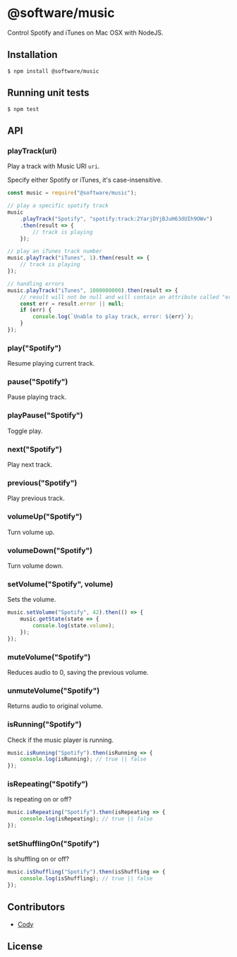 # @software/music

Control Spotify and iTunes on Mac OSX with NodeJS.

## Installation

```
$ npm install @software/music
```

## Running unit tests

```
$ npm test
```

## API

### playTrack(uri)

Play a track with Music URI `uri`.

Specify either Spotify or iTunes, it's case-insensitive.

```javascript
const music = require("@software/music");

// play a specific spotify track
music
    .playTrack("Spotify", "spotify:track:2YarjDYjBJuH63dUIh9OWv")
    .then(result => {
        // track is playing
    });

// play an iTunes track number
music.playTrack("iTunes", 1).then(result => {
    // track is playing
});

// handling errors
music.playTrack("iTunes", 1000000000).then(result => {
    // result will not be null and will contain an attribute called "error"
    const err = result.error || null;
    if (err) {
        console.log(`Unable to play track, error: ${err}`);
    }
});
```

### play("Spotify")

Resume playing current track.

### pause("Spotify")

Pause playing track.

### playPause("Spotify")

Toggle play.

### next("Spotify")

Play next track.

### previous("Spotify")

Play previous track.

### volumeUp("Spotify")

Turn volume up.

### volumeDown("Spotify")

Turn volume down.

### setVolume("Spotify", volume)

Sets the volume.

```javascript
music.setVolume("Spotify", 42).then(() => {
    music.getState(state => {
        console.log(state.volume);
    });
});
```

### muteVolume("Spotify")

Reduces audio to 0, saving the previous volume.

### unmuteVolume("Spotify")

Returns audio to original volume.

### isRunning("Spotify")

Check if the music player is running.

```javascript
music.isRunning("Spotify").then(isRunning => {
    console.log(isRunning); // true || false
});
```

### isRepeating("Spotify")

Is repeating on or off?

```js
music.isRepeating("Spotify").then(isRepeating => {
    console.log(isRepeating); // true || false
});
```

### setShufflingOn("Spotify")

Is shuffling on or off?

```js
music.isShuffling("Spotify").then(isShuffling => {
    console.log(isShuffling); // true || false
});
```

## Contributors

-   [Cody](https://github.com/xavluiz)

## License
